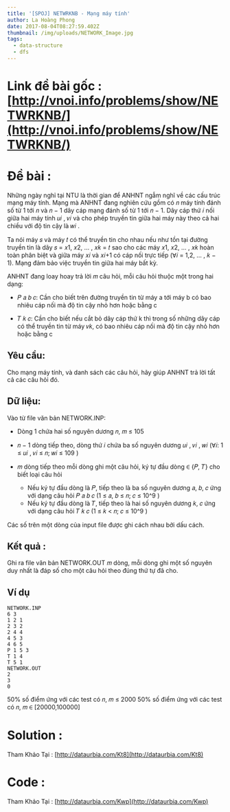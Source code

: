 ```yaml
---
title: '[SPOJ] NETWRKNB - Mạng máy tính'
author: La Hoàng Phong
date: 2017-08-04T08:27:59.402Z
thumbnail: /img/uploads/NETWORK_Image.jpg
tags:
  - data-structure
  - dfs
---
```

# Link đề bài gốc : [http://vnoi.info/problems/show/NETWRKNB/](http://vnoi.info/problems/show/NETWRKNB/)
# Đề bài : 
Những ngày nghỉ tại NTU là thời gian để ANHNT ngẫm nghĩ về các cấu trúc mạng máy tính. Mạng mà ANHNT đang nghiên cứu gồm có 𝑛 máy tính đánh số từ 1 tới 𝑛 và 𝑛 − 1 dây cáp mạng đánh số từ 1 tới 𝑛 − 1. Dây cáp thứ 𝑖 nối giữa hai máy tính 𝑢𝑖 , 𝑣𝑖 và cho phép truyền tin giữa hai máy này theo cả hai chiều với độ tin cậy là 𝑤𝑖 .


Ta nói máy 𝑠 và máy 𝑡 có thể truyền tin cho nhau nếu như tồn tại đường truyền tin là dãy 𝑠 =
𝑥1, 𝑥2, … , 𝑥𝑘 = 𝑡 sao cho các máy 𝑥1, 𝑥2, … , 𝑥𝑘 hoàn toàn phân biệt và giữa máy 𝑥𝑖 và 𝑥𝑖+1 có cáp nối trực
tiếp \(∀𝑖 = 1,2, … , 𝑘 − 1\). Mạng đảm bảo việc truyền tin giữa hai máy bất kỳ.

ANHNT đang loay hoay trả lời 𝑚 câu hỏi, mỗi câu hỏi thuộc một trong hai dạng:

- 𝑃 𝑎 𝑏 𝑐: Cần cho biết trên đường truyền tin từ máy a tới máy b có bao nhiêu cáp nối mà độ tin cậy nhỏ hơn hoặc bằng c

- 𝑇 𝑘 𝑐: Cần cho biết nếu cắt bỏ dây cáp thứ k thì trong số những dây cáp có thể truyền tin từ máy 𝑣𝑘, có bao nhiêu cáp nối mà độ tin cậy nhỏ hơn hoặc bằng c

## Yêu cầu: 
Cho mạng máy tính, và danh sách các câu hỏi, hãy giúp ANHNT trả lời tất cả các câu hỏi đó.

## Dữ liệu: 
Vào từ file văn bản NETWORK.INP:

- Dòng 1 chứa hai số nguyên dương 𝑛, 𝑚 ≤ 105

- 𝑛 − 1 dòng tiếp theo, dòng thứ 𝑖 chứa ba số nguyên dương 𝑢𝑖
, 𝑣𝑖
, 𝑤𝑖
\(∀𝑖: 1 ≤ 𝑢𝑖
, 𝑣𝑖 ≤ 𝑛; 𝑤𝑖 ≤ 109
\)
- 𝑚 dòng tiếp theo mỗi dòng ghi một câu hỏi, ký tự đầu dòng ∈ {𝑃, 𝑇} cho biết loại câu hỏi

  + Nếu ký tự đầu dòng là 𝑃, tiếp theo là ba số nguyên dương 𝑎, 𝑏, 𝑐 ứng với dạng câu hỏi 𝑃 𝑎 𝑏 𝑐
\(1 ≤ 𝑎, 𝑏 ≤ 𝑛; 𝑐 ≤ 10^9
\)
  + Nếu ký tự đầu dòng là 𝑇, tiếp theo là hai số nguyên dương 𝑘, 𝑐 ứng với dạng câu hỏi 𝑇 𝑘 𝑐 \(1 ≤
𝑘 &lt; 𝑛; 𝑐 ≤ 10^9
\)

Các số trên một dòng của input file được ghi cách nhau bởi dấu cách.

## Kết quả : 
Ghi ra file văn bản NETWORK.OUT 𝑚 dòng, mỗi dòng ghi một số nguyên duy nhất là đáp số cho
một câu hỏi theo đúng thứ tự đã cho.

## Ví dụ
```
NETWORK.INP
6 3
1 2 1
2 3 2
2 4 4
4 5 3
4 6 5
P 1 5 3
T 1 4
T 5 1
NETWORK.OUT
2
3
0
```
50% số điểm ứng với các test có 𝑛, 𝑚 ≤ 2000
50% số điểm ứng với các test có 𝑛, 𝑚 ∈ \[20000,100000\]

# Solution : 
Tham Khảo Tại : [http://dataurbia.com/Kt8](http://dataurbia.com/Kt8)
# Code : 
Tham Khảo Tại : [http://dataurbia.com/Kwp](http://dataurbia.com/Kwp)

